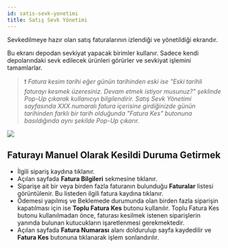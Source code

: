 ```yaml
---
id: satis-sevk-yonetimi
title: Satış Sevk Yönetimi
---
```


Sevkedilmeye hazır olan satış faturalarının izlendiği ve yönetildiği ekrandır.

Bu ekranı depodan sevkiyat yapacak birimler kullanır. Sadece kendi depolarındaki sevk edilecek ürünleri görürler ve sevkiyat işlemini tamamlarlar. 

>❗️ _Fatura kesim tarihi eğer günün tarihinden eski ise "Eski tarihli faturayı kesmek üzeresiniz. Devam etmek istiyor musunuz?" şeklinde Pop-Up çıkarak kullanıcıyı bilgilendirir. Satış Sevk Yönetimi sayfasında XXX numaralı fatura içerisine girdiğinizde günün tarihinden farklı bir tarih olduğunda "Fatura Kes" butonuna basıldığında aynı şekilde Pop-Up çıkarır._

![](https://snag.gy/85Z3Js.jpg)
                                      
## Faturayı Manuel Olarak Kesildi Duruma Getirmek
- İlgili sipariş kaydına tıklanır.
- Açılan sayfada **Fatura Bilgileri** sekmesine tıklanır.
- Siparişe ait bir veya birden fazla faturanın bulunduğu **Faturalar** listesi görüntülenir. Bu listeden ilgili fatura kaydına tıklanır. 
- Ödemesi yapılmış ve Beklemede durumunda olan birden fazla siparişin kapatılması için ise **Toplu Fatura Kes** butonu kullanılır. Toplu Fatura Kes butonu kullanılmadan önce, faturası kesilmek istenen siparişlerin yanında bulunan kutucukların işaretlenmesi gerekmektedir.
- Açılan sayfada **Fatura Numarası** alanı doldurulup sayfa kaydedilir ve **Fatura Kes** butonuna tıklanarak işlem sonlandırılır.